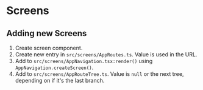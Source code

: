 # Screens

## Adding new Screens
1. Create screen component.
2. Create new entry in `src/screens/AppRoutes.ts`. Value is used in the URL.
3. Add to `src/screens/AppNavigation.tsx:render()` using `AppNavigation.createScreen()`.
4. Add to `src/screens/AppRouteTree.ts`. Value is `null` or the next tree, depending on if it's the last branch.
